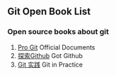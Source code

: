 Git Open Book List
------

<h3>Open source books about git</h3>

1. [Pro Git](https://git-scm.com/book/zh/v2) Official Documents
2. [探索Github](http://www.worldhello.net/gotgithub/) Got Github
3. [Git 实践](https://www.manning.com/books/git-in-practice) Git in Practice
